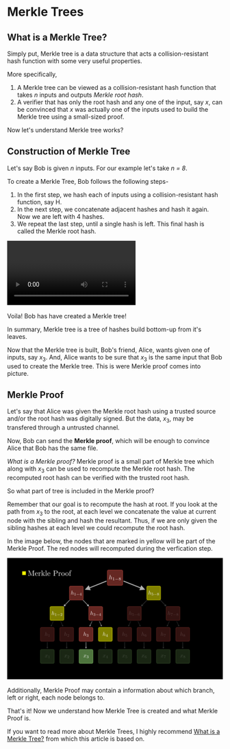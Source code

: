 # Merkle Trees

## What is a Merkle Tree?

Simply put, Merkle tree is a data structure that acts a collision-resistant hash function with some very useful properties.

More specifically,

1. A Merkle tree can be viewed as a collision-resistant hash function that takes *n* inputs and outputs *Merkle root hash*.
2. A verifier that has only the root hash and any one of the input, say *x*, can be convinced that *x* was actually one of the inputs
used to build the Merkle tree using a small-sized proof.

Now let's understand Merkle tree works?

## Construction of Merkle Tree

Let's say Bob is given *n* inputs. For our example let's take *n = 8*.

To create a Merkle Tree, Bob follows the following steps-
1. In the first step, we hash each of inputs using a collision-resistant hash function, say H.
2. In the next step, we concatenate adjacent hashes and hash it again. Now we are left with 4 hashes.
3. We repeat the last step, until a single hash is left. This final hash is called the Merkle root hash.

![](./ConstructMerkleTree.mp4)

Voila! Bob has have created a Merkle tree!

In summary, Merkle tree is a tree of hashes build bottom-up from it's leaves.

Now that the Merkle tree is built, Bob's friend, Alice, wants given one of inputs, say $x_3$. And, Alice wants to be sure
that $x_3$ is the same input that Bob used to create the Merkle tree. This is were Merkle proof comes into picture.

## Merkle Proof

Let's say that Alice was given the Merkle root hash using a trusted source and/or the root hash was digitally signed. But the data, $x_3$,
may be transfered through a untrusted channel.

Now, Bob can send the **Merkle proof**, which will be enough to convince Alice that Bob has the same file.

*What is a Merkle proof?* Merkle proof is a small part of Merkle tree which along with $x_3$ can be used to recompute the Merkle root hash.
The recomputed root hash can be verified with the trusted root hash.

So what part of tree is included in the Merkle proof?

Remember that our goal is to recompute the hash at root. If you look at the path from $x_3$ to the root, at each level we concatenate the value 
at current node with the sibling and hash the resultant. Thus, if we are only given the sibling hashes at each level we could recompute the root hash.

In the image below, the nodes that are marked in yellow will be part of the Merkle Proof. The red nodes will recomputed during the verfication
step.

![](./MerkleProof.png)

Additionally, Merkle Proof may contain a information about which branch, left or right, each node belongs to.

That's it! Now we understand how Merkle Tree is created and what Merkle Proof is.

If you want to read more about Merkle Trees, I highly recommend [What is a Merkle Tree?](https://decentralizedthoughts.github.io/2020-12-22-what-is-a-merkle-tree/#fn:consideredtobe) 
from which this article is based on.
